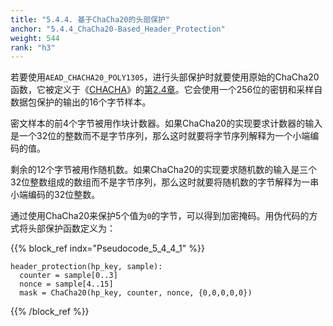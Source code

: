 ```yaml
---
title: "5.4.4. 基于ChaCha20的头部保护"
anchor: "5.4.4_ChaCha20-Based_Header_Protection"
weight: 544
rank: "h3"
---
```


若要使用`AEAD_CHACHA20_POLY1305`，进行头部保护时就要使用原始的ChaCha20函数，它被定义于《[CHACHA](https://www.rfc-editor.org/info/rfc8439)》的[第2.4章](https://www.rfc-editor.org/rfc/rfc8439.html#section-2.4)。它会使用一个256位的密钥和采样自数据包保护的输出的16个字节样本。

密文样本的前4个字节被用作块计数器。如果ChaCha20的实现要求计数器的输入是一个32位的整数而不是字节序列，那么这时就要将字节序列解释为一个小端编码的值。

剩余的12个字节被用作随机数。如果ChaCha20的实现要求随机数的输入是三个32位整数组成的数组而不是字节序列，那么这时就要将随机数的字节解释为一串小端编码的32位整数。

通过使用ChaCha20来保护5个值为`0`的字节，可以得到加密掩码。用伪代码的方式将头部保护函数定义为：

{{% block_ref
indx="Pseudocode_5_4_4_1" %}}

```
header_protection(hp_key, sample):
  counter = sample[0..3]
  nonce = sample[4..15]
  mask = ChaCha20(hp_key, counter, nonce, {0,0,0,0,0})
```

{{% /block_ref %}}
